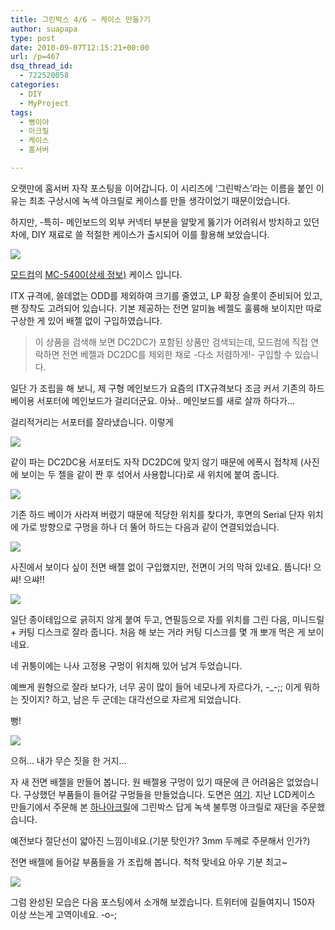 ```yaml
---
title: 그린박스 4/6 – 케이스 만들?기
author: suapapa
type: post
date: 2010-09-07T12:15:21+00:00
url: /p=467
dsq_thread_id:
  - 722520058
categories:
  - DIY
  - MyProject
tags:
  - 뻥이야
  - 아크릴
  - 케이스
  - 홈서버

---
```

오랫만에 홈서버 자작 포스팅을 이어갑니다. 이 시리즈에 &#8216;그린박스&#8217;라는 이름을 붙인 이유는 최초 구상시에 녹색 아크릴로 케이스를 만들 생각이었기 때문이었습니다.

하지만, -특히- 메인보드의 외부 커넥터 부분을 알맞게 뚫기가 어려워서 방치하고 있던 차에, DIY 재료로 쓸 적절한 케이스가 출시되어 이를 활용해 보았습니다.

![](https://asset.homin.dev/blog/image/mc5400.webp)

[모드컴][1]의 [MC-5400(상세 정보)][2] 케이스 입니다.

ITX 규격에, 쓸데없는 ODD를 제외하여 크기를 줄였고, LP 확장 슬롯이 준비되어 있고, 팬 장착도 고려되어 있습니다. 기본 제공하는 전면 알미늄 베젤도 훌륭해 보이지만 따로 구상한 게 있어 배젤 없이 구입하였습니다.

> 이 상품을 검색해 보면 DC2DC가 포함된 상품만 검색되는데, 모드컴에 직접 연락하면 전면 베젤과 DC2DC를 제외한 채로 -다소 저렴하게!- 구입할 수 있습니다.

일단 가 조립을 해 보니, 제 구형 메인보드가 요즘의 ITX규격보다 조금 커서 기존의 하드 베이용 서포터에 메인보드가 걸리더군요. 아놔.. 메인보드를 새로 살까 하다가&#8230;

걸리적거리는 서포터를 잘라냈습니다. 이렇게

![](https://asset.homin.dev/blog/image/gbox_casemod_01.webp)

같이 파는 DC2DC용 서포터도 자작 DC2DC에 맞지 않기 때문에 에폭시 접착제 (사진에 보이는 두 젤을 같이 짠 후 섞어서 사용합니다)로 새 위치에 붙여 줍니다.

![](https://asset.homin.dev/blog/image/gbox_casemod_02.webp)

기존 하드 베이가 사라져 버렸기 때문에 적당한 위치를 찾다가, 후면의 Serial 단자 위치에 가로 방향으로 구멍을 하나 더 뚤어 하드는 다음과 같이 연결되었습니다.

![](https://asset.homin.dev/blog/image/gbox_casemod_03.webp)

사진에서 보이다 싶이 전면 배젤 없이 구입했지만, 전면이 거의 막혀 있네요. 뚭니다! 으쌰! 으쌰!!

![](https://asset.homin.dev/blog/image/gbox_casemod_04.webp)

일단 종이테입으로 긁히지 않게 붙여 두고, 연필등으로 자를 위치를 그린 다음, 미니드릴 + 커팅 디스크로 잘라 줍니다. 처음 해 보는 거라 커팅 디스크를 몇 개 뽀개 먹은 게 보이네요.

네 귀퉁이에는 나사 고정용 구멍이 위치해 있어 남겨 두었습니다.

예쁘게 원형으로 잘라 보다가, 너무 공이 많이 들어 네모나게 자르다가, -_-;; 이게 뭐하는 짓이지? 하고, 남은 두 군데는 대각선으로 자르게 되었습니다.

뻥!

![](https://asset.homin.dev/blog/image/gbox_casemod_05.webp)

으허&#8230; 내가 무슨 짓을 한 거지&#8230;

자 새 전면 배젤을 만들어 봅니다. 원 배젤용 구멍이 있기 때문에 큰 어려움은 없었습니다. 구상했던 부품들이 들어갈 구멍들을 만들었습니다. 도면은 [여기][3]. 지난 LCD케이스 만들기에서 주문해 본 [하나아크릴][4]에 그린박스 답게 녹색 불투명 아크릴로 재단을 주문했습니다. 




예전보다 절단선이 얇아진 느낌이네요.(기분 탓인가? 3mm 두께로 주문해서 인가?)

전면 배젤에 들어갈 부품들을 가 조립해 봅니다. 척척 맞네요 아우 기분 최고~

![](https://asset.homin.dev/blog/image/gbox_casemod_06.webp)

그럼 완성된 모습은 다음 포스팅에서 소개해 보겠습니다. 트위터에 길들여지니 150자 이상 쓰는게 고역이네요. -o-;

 [1]: http://www.mccase.co.kr/
 [2]: http://www.mccase.co.kr/kor/product/product_detail1.php?data=aWR4PTM5JnN0YXJ0PTAmc2VhcmNoPSZzZWFyY2hzdHJpbmc9JmluZGV4PTE=||
 [3]: https://homin.dev/svn/HW/HomeServer/cad/
 [4]: http://www.hanaacryl.com/